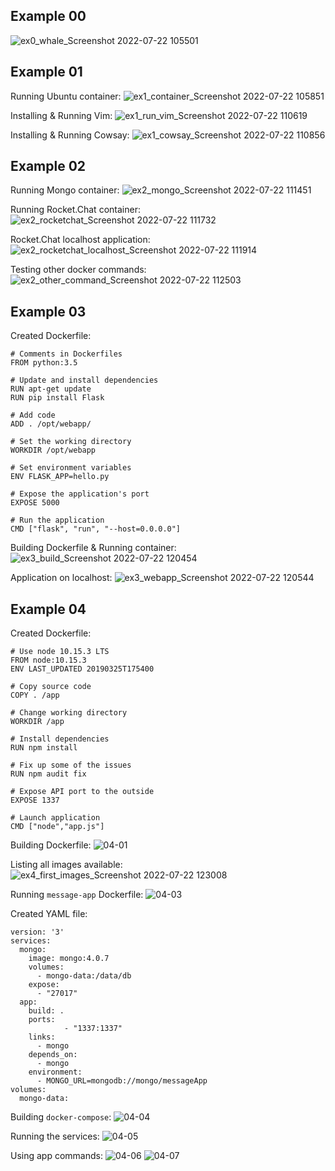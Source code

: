 ## Example 00
![ex0_whale_Screenshot 2022-07-22 105501](https://user-images.githubusercontent.com/95945800/180466443-190307ad-31e5-4a24-b6ca-df42b9936f2c.jpg)
## Example 01
Running Ubuntu container:
![ex1_container_Screenshot 2022-07-22 105851](https://user-images.githubusercontent.com/95945800/180467206-3902b998-9343-4ee0-bb12-9a4155fc3743.jpg)

Installing & Running Vim:
![ex1_run_vim_Screenshot 2022-07-22 110619](https://user-images.githubusercontent.com/95945800/180468564-9e1ff6c6-bdae-4a79-8969-33606fe7c4b2.jpg)

Installing & Running Cowsay:
![ex1_cowsay_Screenshot 2022-07-22 110856](https://user-images.githubusercontent.com/95945800/180469062-445b794b-ab34-4e72-836f-f506e216e448.jpg)

## Example 02
Running Mongo container:
![ex2_mongo_Screenshot 2022-07-22 111451](https://user-images.githubusercontent.com/95945800/180470336-04e6fcbd-a494-4f3e-82b5-21daa2cac26a.jpg)

Running Rocket.Chat container:
![ex2_rocketchat_Screenshot 2022-07-22 111732](https://user-images.githubusercontent.com/95945800/180470706-6f13cfd6-ac0f-4713-bf9a-e2eb1f8b69cc.jpg)

Rocket.Chat localhost application:
![ex2_rocketchat_localhost_Screenshot 2022-07-22 111914](https://user-images.githubusercontent.com/95945800/180471052-5a494e95-283e-495a-9da4-ce158119b395.jpg)

Testing other docker commands:
![ex2_other_command_Screenshot 2022-07-22 112503](https://user-images.githubusercontent.com/95945800/180472150-703cd7b4-5b3c-4a73-8c9c-5a0b921d5cf3.jpg)
## Example 03
Created Dockerfile:
```
# Comments in Dockerfiles
FROM python:3.5

# Update and install dependencies
RUN apt-get update
RUN pip install Flask

# Add code
ADD . /opt/webapp/

# Set the working directory
WORKDIR /opt/webapp

# Set environment variables
ENV FLASK_APP=hello.py

# Expose the application's port
EXPOSE 5000

# Run the application
CMD ["flask", "run", "--host=0.0.0.0"]

```

Building Dockerfile & Running container:
![ex3_build_Screenshot 2022-07-22 120454](https://user-images.githubusercontent.com/95945800/180479592-5ae846e7-8015-4b38-a80d-7f8ce99fb814.jpg)

Application on localhost:
![ex3_webapp_Screenshot 2022-07-22 120544](https://user-images.githubusercontent.com/95945800/180479609-8bb2d1b7-cccc-462e-92a9-ebd887ff5463.jpg)
## Example 04
Created Dockerfile:
```
# Use node 10.15.3 LTS
FROM node:10.15.3
ENV LAST_UPDATED 20190325T175400

# Copy source code
COPY . /app

# Change working directory
WORKDIR /app

# Install dependencies
RUN npm install

# Fix up some of the issues
RUN npm audit fix

# Expose API port to the outside
EXPOSE 1337

# Launch application
CMD ["node","app.js"]
```
Building Dockerfile:
![04-01](https://user-images.githubusercontent.com/18493608/160162501-35399953-54be-433d-b218-b46b90131b37.png)

Listing all images available:
![ex4_first_images_Screenshot 2022-07-22 123008](https://user-images.githubusercontent.com/95945800/180806428-292df38c-4d68-46a3-aa77-2bf5a1074f39.jpg)

Running `message-app` Dockerfile:
![04-03](https://user-images.githubusercontent.com/18493608/160162510-8bdddea0-8880-42ee-8195-eaf36fd6a0da.png)

Created YAML file:
```
version: '3'
services:
  mongo:
    image: mongo:4.0.7
    volumes:
      - mongo-data:/data/db
    expose:
      - "27017"
  app:
    build: .
    ports:
            - "1337:1337"
    links:
      - mongo
    depends_on:
      - mongo
    environment:
      - MONGO_URL=mongodb://mongo/messageApp
volumes:
  mongo-data:
```
Building `docker-compose`:
![04-04](https://user-images.githubusercontent.com/18493608/160162527-1e178942-a0b2-4f85-9e61-5b1bcf148e4d.png)

Running the services:
![04-05](https://user-images.githubusercontent.com/18493608/160162539-44ef4367-a213-4e5e-902d-add24df4100c.png)

Using app commands:
![04-06](https://user-images.githubusercontent.com/18493608/160162564-30bdf8c9-ae4f-430a-b448-bdb291c0ba0f.png)
![04-07](https://user-images.githubusercontent.com/18493608/160162581-47194450-c45f-476a-ada9-9860fb6e91a6.png)


